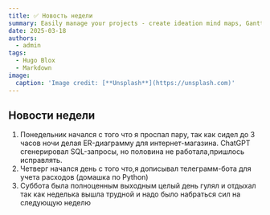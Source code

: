 ```yaml
---
title: ✅ Новость недели 
summary: Easily manage your projects - create ideation mind maps, Gantt charts, todo lists, and more!
date: 2025-03-18
authors:
  - admin
tags:
  - Hugo Blox
  - Markdown
image:
  caption: 'Image credit: [**Unsplash**](https://unsplash.com)'
---
```


## Новости недели 

1. Понедельник начался с того что я проспал пару, так как сидел до 3 часов ночи делая ER-диаграмму для интернет-магазина. ChatGPT сгенерировал SQL-запросы, но половина не работала,пришлось исправлять.
2. Четверг  начался день с того что,я дописывал телеграмм-бота для учета расходов (домашка по Python)
3. Суббота была полноценным выходным целый день гулял и отдыхал так как неделька вышла трудной и надо было набраться сил на следующую неделю


